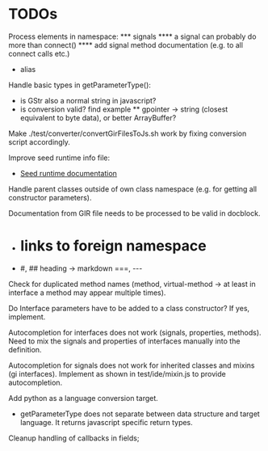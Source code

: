 # TODOs

Process elements in namespace:
*** signals
**** a signal can probably do more than connect()
**** add signal method documentation (e.g. to all connect calls etc.)
* alias

Handle basic types in getParameterType():
* is GStr also a normal string in javascript?
* is conversion valid? find example
** gpointer -> string (closest equivalent to byte data), or better ArrayBuffer?

Make ./test/converter/convertGirFilesToJs.sh work by fixing conversion script accordingly.

Improve seed runtime info file:
* [Seed runtime documentation](https://people.gnome.org/~racarr/seed/runtime.html)

Handle parent classes outside of own class namespace (e.g. for getting all constructor parameters).

Documentation from GIR file needs to be processed to be valid in docblock.
* # links to foreign namespace
* #, ## heading -> markdown ===, ---

Check for duplicated method names (method, virtual-method -> at least in interface a method may appear multiple times).

Do Interface parameters have to be added to a class constructor? If yes, implement.

Autocompletion for interfaces does not work (signals, properties, methods).
Need to mix the signals and properties of interfaces manually into the definition.

Autocompletion for signals does not work for inherited classes and mixins (gi interfaces). Implement as shown
in test/ide/mixin.js to provide autocompletion.

Add python as a language conversion target.
* getParameterType does not separate between data structure and target language. It returns javascript specific return types.

Cleanup handling of callbacks in fields;